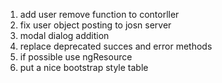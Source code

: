 1) add user remove function to contorller
2) fix user object posting to josn server
3) modal dialog addition
4) replace deprecated succes and error methods
5) if possible use ngResource
6) put a nice bootstrap style table
